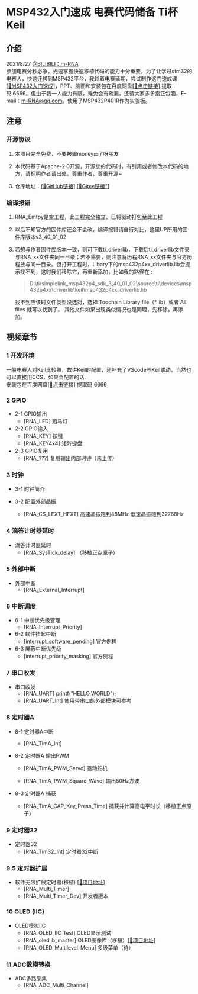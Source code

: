 # MSP432入门速成 电赛代码储备 Ti杯 Keil
## 介绍
2021/8/27  [@BILIBILI：m-RNA](https://space.bilibili.com/41224928  "@BILIBILI：m-RNA 个人主页")    
参加电赛分秒必争，光速掌握快速移植代码的能力十分重要，为了让学过stm32的电赛人，快速迁移到MSP432平台，我趁着电赛延期，尝试制作这门速成课[[🔗MSP432入门速成]](https://www.bilibili.com/video/BV1Rb4y1z7K "Bilibili: MSP432入门速成")，PPT、脑图和安装包在百度网盘[[🔗点击链接]](https://pan.baidu.com/s/10Wg93SwzNaGChqZna_vXQA) 提取码:6666。但由于我一人能力有限，难免会有疏漏，还请大家多多指正包涵，E-mail：m-RNA@qq.com。使用了MSP432P401R作为实验板。

## 注意
### 开源协议

1. 本项目完全免费，不要被骗money💴了呀朋友

2. 本代码基于Apache-2.0开源，开源您的代码时，有引用或者修改本代码的地方，请标明作者请出处。尊重作者，尊重开源~

3. 仓库地址：[[🔗GitHub链接]]( https://github.com/m-RNA/MSP432_Quick_entry	"GitHub链接")   [[🔗Gitee链接"]](https://gitee.com/chenjjian/MSP432_Quick_entry	"Gitee链接")

   

### 编译报错

1. RNA_Emtpy是空工程，此工程完全独立，已将驱动打包至此工程

2. 以后不知官方的固件库还会不会改，编译报错请自行对比，这里UP所用的固件库版本v3_40_01_02

3. 若想与作者固件库版本一致，则可下载ti_driverlib，下载后ti_driverlib文件夹与RNA_xx文件夹同一目录；若不需要，则注意将历程RNA_xx文件夹与官方历程放与同一目录。但打开工程时，Libary下的msp432p4xx_driverlib.lib会提示找不到，这时我们移除它，再重新添加，比如我的路径在 :

   > D:\ti\simplelink_msp432p4_sdk_3_40_01_02\source\ti\devices\msp432p4xx\driverlib\keil\msp432p4xx_driverlib.lib


   找不到应该时文件类型没选对，选择 Toochain Library file（*.lib）或者 All files 就可以找到了。  其他文件如果出现类似情况也是同理，先移除，再添加。 

## 视频章节
### 1 开发环境  
​        一般电赛人对Keil比较熟，故讲Keil的配置，还补充了VScode与Keil联动。当然也可以直接用CCS，如果会配置的话.  
安装包在百度网盘[[🔗点击链接]](https://pan.baidu.com/s/10Wg93SwzNaGChqZna_vXQA) 提取码:6666

### 2 GPIO
- 2-1 GPIO输出
    - [RNA_LED]      跑马灯      
- 2-2 GPIO输入  
  - [RNA_KEY]         按键  
  - [RNA_KEY4x4]   矩阵键盘  
- 2-3 GPIO复用  
    - [RNA_???]     复用输出内部时钟（未上传）

### 3 时钟
- 3-1 时钟简介  

- 3-2 配置外部晶振  
  - [RNA_CS_LFXT_HFXT]  高速晶振跑到48MHz 低速晶振跑到32768Hz 

### 4 滴答计时器延时
- 滴答计时器延时  
  - [RNA_SysTick_delay] （移植正点原子） 

### 5 外部中断  
- 外部中断  
  - [RNA_External_Interrupt]   

### 6 中断调度
- 6-1 中断优先级管理  
  - [RNA_Interrupt_Priority]  
- 6-2 软件挂起中断  
  - [interrupt_software_pending]  官方例程  
- 6-3 屏蔽中断优先级  
  - [interrupt_priority_masking]    官方例程 

### 7 串口收发  

- 串口收发  
  - [RNA_UART]          printf("HELLO,WORLD");  
  - [RNA_UART_Int]   使用带串口的外部模块可参考  

### 8 定时器A
- 8-1 定时器A中断  
  - [RNA_TimA_Int]   

- 8-2 定时器A 输出PWM  
  - [RNA_TimA_PWM_Servo]   驱动舵机  
  
  - [RNA_TimA_PWM_Square_Wave]   输出50Hz方波  
  
- 8-3 定时器A 捕获  

  - [RNA_TimA_CAP_Key_Press_Time]   捕获并计算高电平时长（移植正点原子）

### 9 定时器32
- 定时器32
  - [RNA_Tim32_Int]       定时器32中断
### 9.5 定时器扩展

- 软件无限扩展定时器(移植) [[🔗项目地址]](https://github.com/0x1abin/MultiTimer  "@GitHub： MultiTimer")
    - [RNA_Multi_Timer] 
    - [RNA_Multi_Timer_Dev]  开发者版本

### 10 OLED (IIC)
- OLED模拟IIC
  - [RNA_OLED_IIC_Test]       OLED显示测试
  - [RNA_oledlib_master] OLED图像库（移植）[[🔗项目地址]](https://github.com/hello-myj/stm32_oled  "@GitHub： STM32 OLED图形库")
  - [RNA_OLED_Multilevel_Menu]  多级菜单（待）

### 11 ADC数模转换
- ADC多路采集
  - [RNA_ADC_Multi_Channel]
